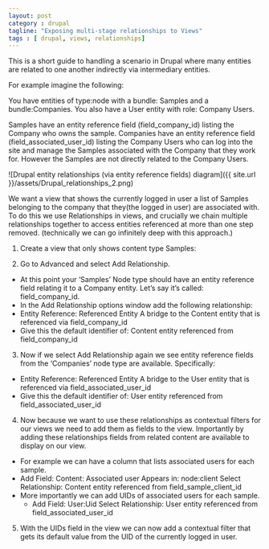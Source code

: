 ```yaml
---
layout: post
category : drupal
tagline: "Exposing multi-stage relationships to Views"
tags : [ drupal, views, relationships]
---
```


This is a short guide to handling a scenario in Drupal where many entities are related to one another indirectly via intermediary entities.

For example imagine the following:

You have entities of type:node with a bundle: Samples and a bundle:Companies. You also have a User entity with role: Company Users.

Samples have an entity reference field (field_company_id) listing the Company who owns the sample. 
Companies have an entity reference field (field_associated_user_id) listing the Company Users who can log into the site and manage the Samples associated with the Company that they work for. However the Samples are not directly related to the Company Users.

![Drupal entity relationships (via entity reference fields) diagram]({{ site.url }}/assets/Drupal_relationships_2.png)

We want a view that shows the currently logged in user a list of Samples belonging to the company that they(the logged in user) are associated with. To do this we use Relationships in views, and crucially we chain multiple relationships together to access entities referenced at more than one step removed. (technically we can go infinitely deep with this approach.)

1. Create a view that only shows content type Samples:


2. Go to Advanced and select Add Relationship.
  * At this point your ‘Samples’ Node type should have an entity reference field relating it to a Company entity. Let’s say it’s called: field_company_id.
  * In the Add Relationship options window add the following relationship:
  * Entity Reference: Referenced Entity
A bridge to the Content entity that is referenced via field_company_id
  * Give this the default identifier of:
  Content entity referenced from field_company_id

3. Now if we select Add Relationship again we see entity reference fields from the ‘Companies’ node type are available. Specifically:
  * Entity Reference: Referenced Entity
  A bridge to the User entity that is referenced via field_associated_user_id
  * Give this the default identifier of:
  User entity referenced from field_associated_user_id

4. Now because we want to use these relationships as contextual filters for our views we need to add them as fields to the view. Importantly by adding these relationships fields from related content are available to display on our view. 
  * For example we can have a column that lists associated users for each sample.
  * Add Field: 
Content: Associated user Appears in: node:client
Select Relationship:
Content entity referenced from field_sample_client_id
  * More importantly we can add UIDs of associated users for each sample.
      * Add Field:
User:Uid
Select Relationship:
User entity referenced from field_associated_user_id

5. With the UIDs field in the view we can now add a contextual filter that gets its default value from the UID of the currently logged in user.

